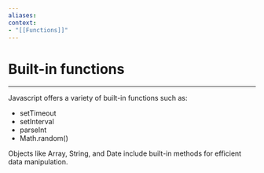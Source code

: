 ```yaml
---
aliases:
context:
- "[[Functions]]"
---
```


# Built-in functions

---
Javascript offers a variety of built-in functions such as:
- setTimeout
- setInterval
- parseInt
- Math.random()

Objects like Array, String, and Date include built-in methods for efficient data manipulation.
